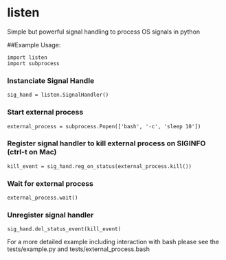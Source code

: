 listen
======

Simple but powerful signal handling to process OS signals in python

##Example Usage:

    import listen
    import subprocess

### Instanciate Signal Handle
    sig_hand = listen.SignalHandler()

### Start external process
    external_process = subprocess.Popen(['bash', '-c', 'sleep 10'])

### Register signal handler to kill external process on SIGINFO (ctrl-t on Mac)
    kill_event = sig_hand.reg_on_status(external_process.kill())

### Wait for external process
    external_process.wait()

### Unregister signal handler
    sig_hand.del_status_event(kill_event)


For a more detailed example including interaction with bash please see
the tests/example.py and tests/external_process.bash
